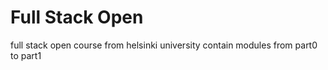 # Full Stack Open

full stack open course from helsinki university contain modules from part0 to part1
